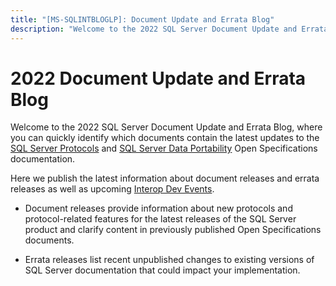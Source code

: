 ```yaml
---
title: "[MS-SQLINTBLOGLP]: Document Update and Errata Blog"
description: "Welcome to the 2022 SQL Server Document Update and Errata Blog, where you can quickly identify which documents contain the latest updates to the"
---
```


# 2022 Document Update and Errata Blog

<p> </p>
<p>Welcome to the 2022 SQL Server Document Update and Errata Blog,
where you can quickly identify which documents contain the latest updates to
the <span><a href="https://docs.microsoft.com/en-us/openspecs/sql_server_protocols/ms-sqlprotlp/f16558b2-4561-45be-89c9-6f9114514c97">SQL
Server Protocols</a></span> and <span><a href="https://docs.microsoft.com/en-us/openspecs/sql_data_portability/ms-sqlportlp/f0ff9248-7365-4de7-bf69-63269c0c6776">SQL
Server Data Portability</a></span> Open Specifications documentation.</p>

<p>Here we publish the latest information about document
releases and errata releases as well as upcoming <span><a href="https://interopevents.com/en-us/">Interop Dev Events</a></span>.</p>

<ul><li><p><span><span> 
</span></span>Document releases provide information about new protocols and
protocol-related features for the latest releases of the SQL Server product and
clarify content in previously published Open Specifications documents.</p>

</li><li><p><span><span> 
</span></span>Errata releases list recent unpublished changes to existing
versions of SQL Server documentation that could impact your implementation.</p>

</li></ul>
                